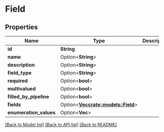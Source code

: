 # Field

## Properties

Name | Type | Description | Notes
------------ | ------------- | ------------- | -------------
**id** | **String** |  | 
**name** | Option<**String**> |  | [optional]
**description** | Option<**String**> |  | [optional]
**field_type** | Option<**String**> |  | [optional]
**required** | Option<**bool**> |  | [optional]
**multivalued** | Option<**bool**> |  | [optional]
**filled_by_pipeline** | Option<**bool**> |  | [optional]
**fields** | Option<[**Vec<crate::models::Field>**](Field.md)> |  | [optional]
**enumeration_values** | Option<**Vec<String>**> |  | [optional]

[[Back to Model list]](../README.md#documentation-for-models) [[Back to API list]](../README.md#documentation-for-api-endpoints) [[Back to README]](../README.md)


